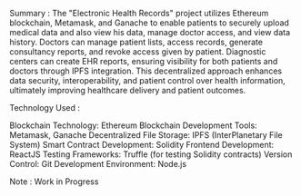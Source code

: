 Summary : The "Electronic Health Records" project utilizes Ethereum blockchain, Metamask, and Ganache to enable patients to securely upload medical data and also view his data, manage doctor access, 
and view data history. Doctors can manage patient lists, access records, generate consultancy reports, and revoke access given by patient. Diagnostic centers can create EHR reports, ensuring visibility for 
both patients and doctors through IPFS integration. This decentralized approach enhances data security, interoperability, and patient control over health information, ultimately improving healthcare delivery and patient outcomes.

Technology Used :

Blockchain Technology: Ethereum
Blockchain Development Tools: Metamask, Ganache
Decentralized File Storage: IPFS (InterPlanetary File System)
Smart Contract Development: Solidity
Frontend Development: ReactJS
Testing Frameworks: Truffle (for testing Solidity contracts)
Version Control: Git
Development Environment: Node.js


Note : Work in Progress 
